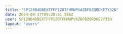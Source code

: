 ```yaml
---
title: "SP129B4DBEXTFFP1Z0TFHMWPVAZBFBZQRDKE7Y32N"
date: 2024-09-17T09:20:51.586Z
user: SP129B4DBEXTFFP1Z0TFHMWPVAZBFBZQRDKE7Y32N
layout: "users"
---
```

    
